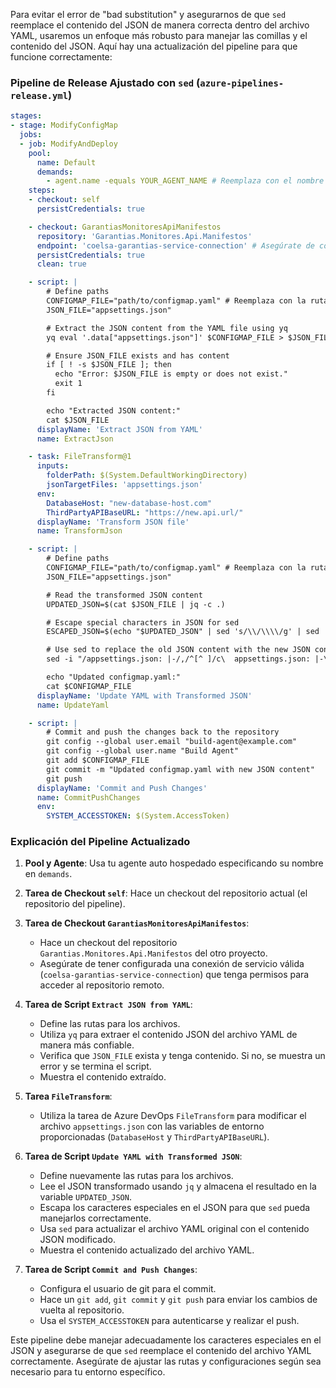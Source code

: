 Para evitar el error de "bad substitution" y asegurarnos de que `sed` reemplace el contenido del JSON de manera correcta dentro del archivo YAML, usaremos un enfoque más robusto para manejar las comillas y el contenido del JSON. Aquí hay una actualización del pipeline para que funcione correctamente:

### Pipeline de Release Ajustado con `sed` (`azure-pipelines-release.yml`)

```yaml
stages:
- stage: ModifyConfigMap
  jobs:
  - job: ModifyAndDeploy
    pool:
      name: Default
      demands:
        - agent.name -equals YOUR_AGENT_NAME # Reemplaza con el nombre de tu agente auto hospedado
    steps:
    - checkout: self
      persistCredentials: true

    - checkout: GarantiasMonitoresApiManifestos
      repository: 'Garantias.Monitores.Api.Manifestos'
      endpoint: 'coelsa-garantias-service-connection' # Asegúrate de configurar una conexión de servicio válida
      persistCredentials: true
      clean: true

    - script: |
        # Define paths
        CONFIGMAP_FILE="path/to/configmap.yaml" # Reemplaza con la ruta correcta en el repo clonado
        JSON_FILE="appsettings.json"

        # Extract the JSON content from the YAML file using yq
        yq eval '.data["appsettings.json"]' $CONFIGMAP_FILE > $JSON_FILE

        # Ensure JSON_FILE exists and has content
        if [ ! -s $JSON_FILE ]; then
          echo "Error: $JSON_FILE is empty or does not exist."
          exit 1
        fi

        echo "Extracted JSON content:"
        cat $JSON_FILE
      displayName: 'Extract JSON from YAML'
      name: ExtractJson

    - task: FileTransform@1
      inputs:
        folderPath: $(System.DefaultWorkingDirectory)
        jsonTargetFiles: 'appsettings.json'
      env:
        DatabaseHost: "new-database-host.com"
        ThirdPartyAPIBaseURL: "https://new.api.url/"
      displayName: 'Transform JSON file'
      name: TransformJson

    - script: |
        # Define paths
        CONFIGMAP_FILE="path/to/configmap.yaml" # Reemplaza con la ruta correcta en el repo clonado
        JSON_FILE="appsettings.json"

        # Read the transformed JSON content
        UPDATED_JSON=$(cat $JSON_FILE | jq -c .)

        # Escape special characters in JSON for sed
        ESCAPED_JSON=$(echo "$UPDATED_JSON" | sed 's/\\/\\\\/g' | sed 's/\//\\\//g' | sed 's/&/\\\&/g' | sed 's/"/\\"/g')

        # Use sed to replace the old JSON content with the new JSON content in the YAML file
        sed -i "/appsettings.json: |-/,/^[^ ]/c\  appsettings.json: |-\n    ${ESCAPED_JSON}" $CONFIGMAP_FILE

        echo "Updated configmap.yaml:"
        cat $CONFIGMAP_FILE
      displayName: 'Update YAML with Transformed JSON'
      name: UpdateYaml

    - script: |
        # Commit and push the changes back to the repository
        git config --global user.email "build-agent@example.com"
        git config --global user.name "Build Agent"
        git add $CONFIGMAP_FILE
        git commit -m "Updated configmap.yaml with new JSON content"
        git push
      displayName: 'Commit and Push Changes'
      name: CommitPushChanges
      env:
        SYSTEM_ACCESSTOKEN: $(System.AccessToken)
```

### Explicación del Pipeline Actualizado

1. **Pool y Agente**: Usa tu agente auto hospedado especificando su nombre en `demands`.

2. **Tarea de Checkout `self`**: Hace un checkout del repositorio actual (el repositorio del pipeline).

3. **Tarea de Checkout `GarantiasMonitoresApiManifestos`**:
   - Hace un checkout del repositorio `Garantias.Monitores.Api.Manifestos` del otro proyecto.
   - Asegúrate de tener configurada una conexión de servicio válida (`coelsa-garantias-service-connection`) que tenga permisos para acceder al repositorio remoto.

4. **Tarea de Script `Extract JSON from YAML`**:
   - Define las rutas para los archivos.
   - Utiliza `yq` para extraer el contenido JSON del archivo YAML de manera más confiable.
   - Verifica que `JSON_FILE` exista y tenga contenido. Si no, se muestra un error y se termina el script.
   - Muestra el contenido extraído.

5. **Tarea `FileTransform`**:
   - Utiliza la tarea de Azure DevOps `FileTransform` para modificar el archivo `appsettings.json` con las variables de entorno proporcionadas (`DatabaseHost` y `ThirdPartyAPIBaseURL`).

6. **Tarea de Script `Update YAML with Transformed JSON`**:
   - Define nuevamente las rutas para los archivos.
   - Lee el JSON transformado usando `jq` y almacena el resultado en la variable `UPDATED_JSON`.
   - Escapa los caracteres especiales en el JSON para que `sed` pueda manejarlos correctamente.
   - Usa `sed` para actualizar el archivo YAML original con el contenido JSON modificado.
   - Muestra el contenido actualizado del archivo YAML.

7. **Tarea de Script `Commit and Push Changes`**:
   - Configura el usuario de git para el commit.
   - Hace un `git add`, `git commit` y `git push` para enviar los cambios de vuelta al repositorio.
   - Usa el `SYSTEM_ACCESSTOKEN` para autenticarse y realizar el push.

Este pipeline debe manejar adecuadamente los caracteres especiales en el JSON y asegurarse de que `sed` reemplace el contenido del archivo YAML correctamente. Asegúrate de ajustar las rutas y configuraciones según sea necesario para tu entorno específico.
